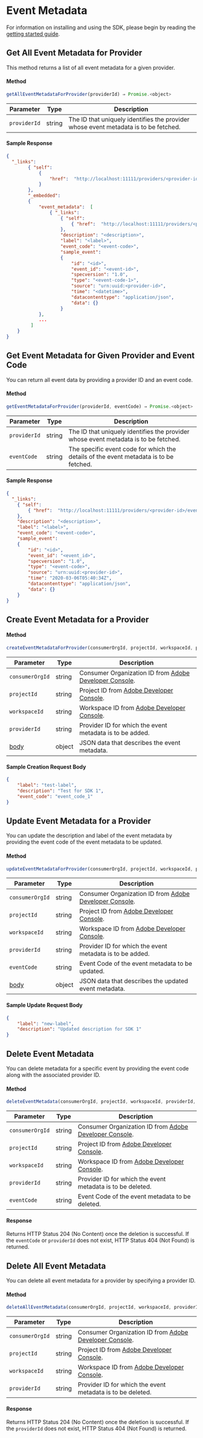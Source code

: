 # Event Metadata

For information on installing and using the SDK, please begin by reading the [getting started guide](getting-started.md).

## Get All Event Metadata for Provider

This method returns a list of all event metadata for a given provider.

#### Method

```javascript
getAllEventMetadataForProvider(providerId) ⇒ Promise.<object>
```

|Parameter	|Type	|Description|
|---|---|---|
|`providerId`	|string	|The ID that uniquely identifies the provider whose event metadata is to be fetched.|

#### Sample Response

```json
{ 
  "_links":
        { "self":
            {
                "href":  "http://localhost:11111/providers/<provider-id>/event_metadata"
            }
        },
        "_embedded":
        {
            "event_metadata":  [
                { "_links":
                    { "self":
                        { "href":  "http://localhost:11111/providers/<provider-id>/event_metadata/<event-code>" }
                    },
                    "description": "<description>",
                    "label": "<label>",
                    "event_code": "<event-code>",
                    "sample_event":
                    {
                        "id": "<id>",
                        "event_id": "<event-id>",
                        "specversion": "1.0",
                        "type": "<event-code-1>",
                        "source": "urn:uuid:<provider-id>",
                        "time": "<datetime>",
                        "datacontenttype": "application/json",
                        "data": {}
                    }
            },
            ...
         ]
    }
}
```

## Get Event Metadata for Given Provider and Event Code

You can return all event data by providing a provider ID and an event code.

#### Method

```javascript
getEventMetadataForProvider(providerId, eventCode) ⇒ Promise.<object>
```

|Parameter|	Type	|Description|
|---|---|---|
|`providerId`	|string|The ID that uniquely identifies the provider whose event metadata is to be fetched.|
|`eventCode`	|string	|The specific event code for which the details of the event metadata is to be fetched.|

#### Sample Response

```json
{ 
  "_links":
    { "self":
        { "href":  "http://localhost:11111/providers/<provider-id>/event_metadata/<event-code>" }
    },
    "description": "<description>",
    "label": "<label>",
    "event_code": "<event-code>",
    "sample_event":
    {
        "id": "<id>",
        "event_id": "<event_id>",
        "specversion": "1.0",
        "type": "<event-code>",
        "source": "urn:uuid:<provider-id>",
        "time": "2020-03-06T05:40:34Z",
        "datacontenttype": "application/json",
        "data": {}
    }
}
```

## Create Event Metadata for a Provider

#### Method

```javascript
createEventMetadataForProvider(consumerOrgId, projectId, workspaceId, providerId, body) ⇒ Promise.<object>
```

|Parameter	|Type	|Description|
|---|---|---|
|`consumerOrgId`	|string	|Consumer Organization ID from [Adobe Developer Console](https://www.adobe.com/go/devs_console_ui).|
|`projectId`	|string	|Project ID from [Adobe Developer Console](https://www.adobe.com/go/devs_console_ui).|
|`workspaceId`	|string	|Workspace ID from [Adobe Developer Console](https://www.adobe.com/go/devs_console_ui).|
|`providerId`	|string	|Provider ID for which the event metadata is to be added.|
| [body](#sample-creation-request-body)	|object	|JSON data that describes the event metadata.|

#### Sample Creation Request Body

```json
{
    "label": "test-label",
    "description": "Test for SDK 1",
    "event_code": "event_code_1"
}
```

## Update Event Metadata for a Provider

You can update the description and label of the event metadata by providing the event code of the event metadata to be updated. 

#### Method

```javascript
updateEventMetadataForProvider(consumerOrgId, projectId, workspaceId, providerId, eventCode, body) ⇒ Promise.<object>
```

|Parameter	|Type	|Description|
|---|---|---|
|`consumerOrgId`	|string	|Consumer Organization ID from [Adobe Developer Console](https://www.adobe.com/go/devs_console_ui).|
|`projectId`	|string	|Project ID from [Adobe Developer Console](https://www.adobe.com/go/devs_console_ui).|
|`workspaceId`	|string	|Workspace ID from [Adobe Developer Console](https://www.adobe.com/go/devs_console_ui).|
|`providerId`	|string	|Provider ID for which the event metadata is to be added.|
|`eventCode`| string|Event Code of the event metadata to be updated.|
| [body](#sample-update-request-body)	|object	|JSON data that describes the updated event metadata.|

#### Sample Update Request Body

```json
{
    "label": "new-label",
    "description": "Updated description for SDK 1"
}
```

## Delete Event Metadata

You can delete metadata for a specific event by providing the event code along with the associated provider ID.

#### Method

```javascript
deleteEventMetadata(consumerOrgId, projectId, workspaceId, providerId, eventCode) ⇒ Promise
```

|Parameter	|Type	|Description|
|---|---|---|
|`consumerOrgId`	|string	|Consumer Organization ID from [Adobe Developer Console](https://www.adobe.com/go/devs_console_ui).|
|`projectId`	|string	|Project ID from [Adobe Developer Console](https://www.adobe.com/go/devs_console_ui).|
|`workspaceId`	|string	|Workspace ID from [Adobe Developer Console](https://www.adobe.com/go/devs_console_ui).|
|`providerId`	|string	|Provider ID for which the event metadata is to be deleted.|
|`eventCode`| string|Event Code of the event metadata to be deleted.|

#### Response

Returns HTTP Status 204 (No Content) once the deletion is successful. If the `eventCode` or `providerId` does not exist, HTTP Status 404 (Not Found) is returned.

## Delete All Event Metadata

You can delete all event metadata for a provider by specifying a provider ID.

#### Method

```javascript
deleteAllEventMetadata(consumerOrgId, projectId, workspaceId, providerId) ⇒ Promise
```

|Parameter	|Type	|Description|
|---|---|---|
|`consumerOrgId`	|string	|Consumer Organization ID from [Adobe Developer Console](https://www.adobe.com/go/devs_console_ui).|
|`projectId`	|string	|Project ID from [Adobe Developer Console](https://www.adobe.com/go/devs_console_ui).|
|`workspaceId`	|string	|Workspace ID from [Adobe Developer Console](https://www.adobe.com/go/devs_console_ui).|
|`providerId`	|string	|Provider ID for which the event metadata is to be deleted.|

#### Response

Returns HTTP Status 204 (No Content) once the deletion is successful. If the `providerId` does not exist, HTTP Status 404 (Not Found) is returned.